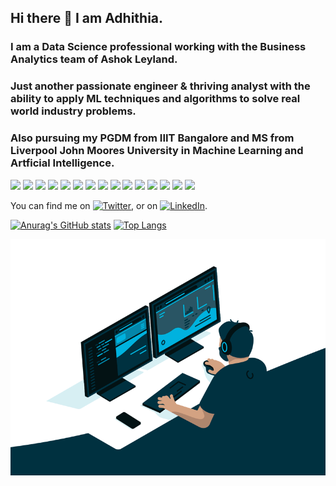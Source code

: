 ## Hi there 👋 I am Adhithia.
### I am a Data Science professional working with the Business Analytics team of Ashok Leyland.
### Just another passionate engineer & thriving analyst with the ability to apply ML techniques and algorithms to solve real world industry problems.
### Also pursuing my PGDM from IIIT Bangalore and MS from Liverpool John Moores University in Machine Learning and Artficial Intelligence.

![](https://img.shields.io/badge/Code-Python-informational?style=flat&logo=Python&logoColor=white&color=2bbc8a)
![](https://img.shields.io/badge/Tools-Jupyter-informational?style=flat&logo=Jupyter&logoColor=white&color=2bbc8a)
![](https://img.shields.io/badge/Visualize-PowerBI-informational?style=flat&logo=Power-BI&logoColor=white&color=2bbc8a)
![](https://img.shields.io/badge/Visualize-Tableau-informational?style=flat&logo=Power-BI&logoColor=white&color=2bbc8a)
![](https://img.shields.io/badge/Editor-Photoshop-informational?style=flat&logo=Adobe-Photoshop&logoColor=white&color=2bbc8a)
![](https://img.shields.io/badge/Editor-AfterEffects-informational?style=flat&logo=Adobe-After-Effects&logoColor=white&color=2bbc8a)
![](https://img.shields.io/badge/Code-Android-informational?style=flat&logo=Android&logoColor=white&color=2bbc8a)
![](https://img.shields.io/badge/Tools-AndroidStudio-informational?style=flat&logo=Android-Studio&logoColor=white&color=2bbc8a)
![](https://img.shields.io/badge/Tools-Excel-informational?style=flat&logo=Microsoft-Excel&logoColor=white&color=2bbc8a)
![](https://img.shields.io/badge/Tools-Powerpoint-informational?style=flat&logo=Microsoft-PowerPoint&logoColor=white&color=2bbc8a)
![](https://img.shields.io/badge/Code-MySQL-informational?style=flat&logo=MySQL&logoColor=white&color=2bbc8a)
![](https://img.shields.io/badge/Code-R-informational?style=flat&logo=Python&logoColor=white&color=2bbc8a)
![](https://img.shields.io/badge/Tools-RStudio-informational?style=flat&logo=Jupyter&logoColor=white&color=2bbc8a)
![](https://img.shields.io/badge/Visualize-Plotly-informational?style=flat&logo=Plotly&logoColor=white&color=2bbc8a)
![](https://img.shields.io/badge/OS-Linux-informational?style=flat&logo=Linux&logoColor=white&color=2bbc8a)




<!--
**Adhithia/Adhithia** is a ✨ _special_ ✨ repository because its `README.md` (this file) appears on your GitHub profile.


Here are some ideas to get you started:

- 🔭 I’m currently working on ...
- 🌱 I’m currently learning ...
- 👯 I’m looking to collaborate on ...
- 🤔 I’m looking for help with ...
- 💬 Ask me about ...
- 📫 How to reach me: ...
- 😄 Pronouns: ...
- ⚡ Fun fact: ...
-->

<!-- Actual text -->
You can find me on [![Twitter][1.2]][1], or on [![LinkedIn][2.2]][2].
<!-- Icons -->
[1.2]: http://i.imgur.com/wWzX9uB.png (twitter icon without padding)
[2.2]: https://raw.githubusercontent.com/MartinHeinz/MartinHeinz/master/linkedin-3-16.png

<!-- Links to your social media accounts -->

[1]: https://twitter.com/AdhithiaR
[2]: https://www.linkedin.com/in/adhithiar/

[![Anurag's GitHub stats](https://github-readme-stats.vercel.app/api?username=Adhithia&show_icons=true&theme=vue)](https://github.com/anuraghazra/github-readme-stats)
[![Top Langs](https://github-readme-stats.vercel.app/api/top-langs/?username=Adhithia&layout=compact&theme=vue)](https://github.com/anuraghazra/github-readme-stats)

<!--START_SECTION:waka-->
<!--END_SECTION:waka-->

<img src="https://github.com/Adhithia/Adhithia/blob/bbb41c2e8618f49546c48a74f2b7f7a8b6b205ba/code.gif" width="950px">
